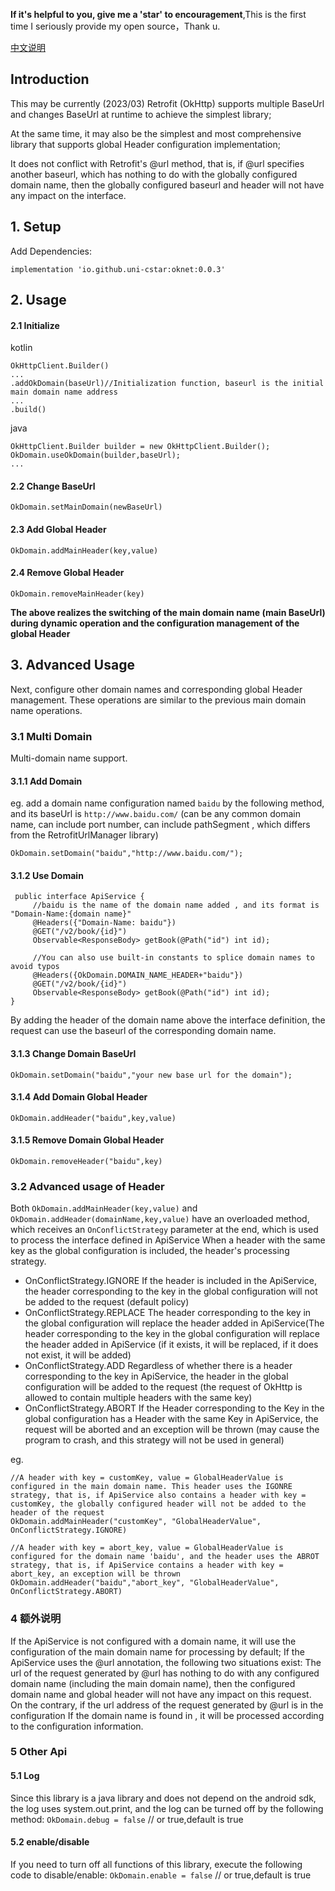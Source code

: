 **If it's helpful to you, give me a 'star' to encouragement**,This is the first time I seriously provide my open source，Thank u.

[中文说明](https://github.com/uni-cstar/oknet/blob/master/README_CN.md)

## Introduction

This may be currently (2023/03) Retrofit (OkHttp) supports multiple BaseUrl and changes BaseUrl at runtime to achieve the simplest library;

At the same time, it may also be the simplest and most comprehensive library that supports global Header configuration implementation;

It does not conflict with Retrofit's @url method, that is, if @url specifies another baseurl, which has nothing to do with the globally configured domain name, then the globally configured baseurl and header will not have any impact on the interface.

## 1. Setup

Add Dependencies:
```
implementation 'io.github.uni-cstar:oknet:0.0.3'
```

## 2. Usage

#### 2.1 Initialize
kotlin
```
OkHttpClient.Builder()
...
.addOkDomain(baseUrl)//Initialization function, baseurl is the initial main domain name address
...
.build()

```

java
```
OkHttpClient.Builder builder = new OkHttpClient.Builder();
OkDomain.useOkDomain(builder,baseUrl);
...
```

#### 2.2 Change BaseUrl
`OkDomain.setMainDomain(newBaseUrl)`


#### 2.3 Add Global Header

`OkDomain.addMainHeader(key,value)`

#### 2.4 Remove Global Header
`OkDomain.removeMainHeader(key)`

**The above realizes the switching of the main domain name (main BaseUrl) during dynamic operation and the configuration management of the global Header**

##  3. Advanced Usage
Next, configure other domain names and corresponding global Header management. These operations are similar to the previous main domain name operations.

### 3.1 Multi Domain
Multi-domain name support.

#### 3.1.1 Add Domain
eg. add a domain name configuration named `baidu` by the following method, and its baseUrl is `http://www.baidu.com/` (can be any common domain name, can include port number, can include pathSegment , which differs from the RetrofitUrlManager library)

```
OkDomain.setDomain("baidu","http://www.baidu.com/");
```

#### 3.1.2 Use Domain
```
 public interface ApiService {
     //baidu is the name of the domain name added , and its format is "Domain-Name:{domain name}"
     @Headers({"Domain-Name: baidu"}) 
     @GET("/v2/book/{id}")
     Observable<ResponseBody> getBook(@Path("id") int id);
     
     //You can also use built-in constants to splice domain names to avoid typos
     @Headers({OkDomain.DOMAIN_NAME_HEADER+"baidu"}) 
     @GET("/v2/book/{id}")
     Observable<ResponseBody> getBook(@Path("id") int id);
}
```
By adding the header of the domain name above the interface definition, the request can use the baseurl of the corresponding domain name.

#### 3.1.3 Change Domain BaseUrl
```
OkDomain.setDomain("baidu","your new base url for the domain");
```

#### 3.1.4 Add Domain Global Header

`OkDomain.addHeader("baidu",key,value)`

#### 3.1.5 Remove Domain Global Header
`OkDomain.removeHeader("baidu",key)`

### 3.2 Advanced usage of Header
Both `OkDomain.addMainHeader(key,value)` and `OkDomain.addHeader(domainName,key,value)` have an overloaded method, which receives an `OnConflictStrategy` parameter at the end, which is used to process the interface defined in ApiService When a header with the same key as the global configuration is included, the header's processing strategy.
- OnConflictStrategy.IGNORE If the header is included in the ApiService, the header corresponding to the key in the global configuration will not be added to the request (default policy)
- OnConflictStrategy.REPLACE The header corresponding to the key in the global configuration will replace the header added in ApiService(The header corresponding to the key in the global configuration will replace the header added in ApiService (if it exists, it will be replaced, if it does not exist, it will be added)
- OnConflictStrategy.ADD Regardless of whether there is a header corresponding to the key in ApiService, the header in the global configuration will be added to the request (the request of OkHttp is allowed to contain multiple headers with the same key)
- OnConflictStrategy.ABORT If the Header corresponding to the Key in the global configuration has a Header with the same Key in ApiService, the request will be aborted and an exception will be thrown (may cause the program to crash, and this strategy will not be used in general)

eg.
```
//A header with key = customKey, value = GlobalHeaderValue is configured in the main domain name. This header uses the IGONRE strategy, that is, if ApiService also contains a header with key = customKey, the globally configured header will not be added to the header of the request
OkDomain.addMainHeader("customKey", "GlobalHeaderValue", OnConflictStrategy.IGNORE)

//A header with key = abort_key, value = GlobalHeaderValue is configured for the domain name 'baidu', and the header uses the ABROT strategy, that is, if ApiService contains a header with key = abort_key, an exception will be thrown
OkDomain.addHeader("baidu","abort_key", "GlobalHeaderValue", OnConflictStrategy.ABORT)
```

### 4 额外说明
If the ApiService is not configured with a domain name, it will use the configuration of the main domain name for processing by default;
If the ApiService uses the @url annotation, the following two situations exist:
The url of the request generated by @url has nothing to do with any configured domain name (including the main domain name), then the configured domain name and global header will not have any impact on this request. On the contrary, if the url address of the request generated by @url is in the configuration If the domain name is found in , it will be processed according to the configuration information.

### 5 Other Api
#### 5.1 Log
Since this library is a java library and does not depend on the android sdk, the log uses system.out.print, and the log can be turned off by the following method:
`OkDomain.debug = false` // or true,default is true
#### 5.2 enable/disable 
If you need to turn off all functions of this library, execute the following code to disable/enable:
`OkDomain.enable = false` // or true,default is true
